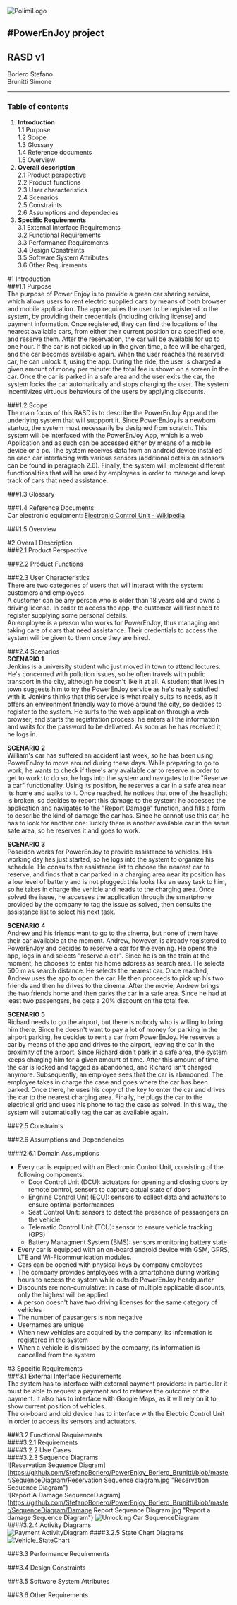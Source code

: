 ![PolimiLogo](https://upload.wikimedia.org/wikipedia/it/b/be/Logo_Politecnico_Milano.png "Polimi")  

#PowerEnJoy project   
---
RASD v1
---
Boriero Stefano  
Brunitti Simone  
********
<p style="page-break-before:always;"></p>

### Table of contents  ###
1. **Introduction**  
  1.1 Purpose  
	1.2 Scope  
	1.3 Glossary  
	1.4 Reference documents  
	1.5 Overview  
2. **Overall description**  
	2.1 Product perspective  
	2.2 Product functions  
	2.3 User characteristics  
	2.4 Scenarios  
	2.5 Constraints  
	2.6 Assumptions and dependecies  
3. **Specific Requirements**  
  3.1 External Interface Requirements  
  3.2 Functional Requirements  
  3.3 Performance Requirements  
  3.4 Design Constraints  
  3.5 Software System Attributes  
  3.6 Other Requirements  

<p style="page-break-before:always;"></p>

#1 Introduction   
###1.1 Purpose  
The purpose of Power Enjoy is to provide a green car sharing service, which allows users to rent electric supplied cars by means of both browser and mobile application.
The app requires the user to be registered to the system, by providing their credentials (including driving license) and payment information. Once registered, they can find the locations of the nearest available cars, from either their current position or a specified one, and reserve them. After the reservation, the car will be available for up to one hour. If the car is not picked up in the given time, a fee will be charged, and the car becomes available again. When the user reaches the reserved car, he can unlock it, using the app. During the ride, the user is charged a given amount of money per minute: the total fee is shown on a screen in the car. Once the car is parked in a safe area and the user exits the car, the system locks the car automatically and stops charging the user. The system incentivizes virtuous behaviours of the users by applying discounts.


###1.2 Scope  
The main focus of this RASD is to describe the PowerEnJoy App and the underlying system that will suppport it.  Since PowerEnJoy is a newborn startup, the system must necessarily be designed from scratch. This system will be interfaced with the PowerEnJoy App, which is a web Application and as such can be accessed either by means of a mobile device or a pc.  The system receives data from an android device installed on each car interfacing with various sensors  (additional details on sensors can be found in paragraph 2.6). Finally, the system will implement different functionalities that will be used by employees in order to manage and keep track of cars that need assistance.

###1.3 Glossary  


###1.4 Reference Documents  
Car electronic equipment: [Electronic Control Unit - Wikipedia](https://en.wikipedia.org/wiki/Electronic_control_unit)


###1.5 Overview  

<p style="page-break-before:always;"></p>  

#2 Overall Description  
###2.1 Product Perspective   


###2.2 Product Functions  


###2.3 User Characteristics  
There are two categories of users that will interact with the system: customers and employees.  
A customer can be any person who is older than 18 years old and owns a driving license. In order to access the app, the customer will first need to register supplying some personal details.  
An employee is a person who works for PowerEnJoy, thus managing and taking care of cars that need assistance. Their credentials to access the system will be given to them once they are hired.


###2.4 Scenarios  
**SCENARIO 1**  
Jenkins is a university student who just moved in town to attend lectures. He's concerned with pollution issues, so he often travels with public transport in the city, although he doesn't like it at all. A student that lives in town suggests him to try the PowerEnJoy service as he's really satisfied with it. Jenkins thinks that this service is what really suits its needs, as it offers an environment friendly way to move around the city, so decides to register to the system. He surfs to the web application through a web browser, and starts the registration process: he enters all the information and waits for the password to be delivered. As soon as he has received it, he logs in.

**SCENARIO 2**  
William's car has suffered an accident last week, so he has been using PowerEnJoy to move around during these days. While preparing to go to work, he wants to check if there's any available car to reserve in order to get to work: to do so, he logs into the system and navigates to the "Reserve a car" functionality. Using its position, he reserves a car in a safe area near its home and walks to it. Once reached, he notices that one of the headlight is broken, so decides to report this damage to the system: he accesses the application and navigates to the "Report Damage" function, and fills a form to describe the kind of damage the car has. Since he cannot use this car, he has to look for another one: luckily there is another available car in the same safe area, so he reserves it and goes to work.

**SCENARIO 3**  
Poseidon works for PowerEnJoy to provide assistance to vehicles. His working day has just started, so he logs into the system to organize his schedule. He consults the assistance list to choose the nearest car to reserve, and finds that a car parked in a charging area near its position has a low level of battery and is not plugged: this looks like an easy task to him, so he takes in charge the vehicle and heads to the charging area. Once solved the issue, he accesses the application through the smartphone provided by the company to tag the issue as solved, then consults the assistance list to select his next task.

**SCENARIO 4**  
Andrew and his friends want to go to the cinema, but none of them have their car available at the moment. Andrew, however, is already registered to PowerEnJoy and decides to reserve a car for the evening. He opens the app, logs in and selects "reserve a car". Since he is on the train at the moment, he chooses to enter his home address as search area. He selects 500 m as search distance. He selects the nearest car. Once reached, Andrew uses the app to open the car. He then proceeds to pick up his two friends and then he drives to the cinema. After the movie, Andrew brings the two friends home and then parks the car in a safe area. Since he had at least two passengers, he gets a 20% discount on the total fee.

**SCENARIO 5**  
Richard needs to go the airport, but there is nobody who is willing to bring him there. Since he doesn't want to pay a lot of money for parking in the airport parking, he decides to rent a car from PowerEnJoy. He reserves a car by means of the app and drives to the airport, leaving the car in the proximity of the airport. Since Richard didn't park in a safe area, the system keeps charging him for a given amount of time. After this amount of time, the car is locked and tagged as abandoned, and Richard isn't charged anymore. Subsequently, an employee sees that the car is abandoned. The employee takes in charge the case and goes where the car has been parked. Once there, he uses his copy of the key to enter the car and drives the car to the nearest charging area. Finally, he plugs the car to the electrical grid and uses his phone to tag the case as solved. In this way, the system will automatically tag the car as available again.


###2.5 Constraints  


###2.6 Assumptions and Dependencies  

####2.6.1 Domain Assumptions  
* Every car is equipped with an Electronic Control Unit, consisting of the following components:  
	- Door Control Unit (DCU): actuators for opening and closing doors by remote control, sensors to capture actual state of doors  
	- Engnine Control Unit (ECU): sensors to collect data and actuators to ensure optimal performances  
	- Seat Control Unit: sensors to detect the presence of passaengers on the vehicle  
	- Telematic Control Unit (TCU): sensor to ensure vehicle tracking (GPS)  
	- Battery Managment System (BMS): sensors monitoring battery state  
* Every car is equipped with an on-board android device with GSM, GPRS, LTE and Wi-Ficommunication modules.  
* Cars can be opened with physical keys by company employees  
* The company provides employees with a smartphone during working hours to access the system while outside PowerEnJoy headquarter  
* Discounts are non-cumulative: in case of multiple applicable discounts, only the highest will be applied  
* A person doesn't have two driving licenses for the same category of vehicles  
* The number of passangers is non negative  
* Usernames are unique  
* When new vehicles are acquired by the company, its information is registered in the system
* When a vehicle is dismissed by the company, its information is cancelled from the system



<p style="page-break-before:always;"></p>  

#3 Specific Requirements  
###3.1 External Interface Requirements   
The system has to interface with external payment providers: in particular it must be able to request a payment and to retrieve the outcome of the payment. It also has to interface with Google Maps, as it will rely on it to show current position of vehicles.  
The on-board android device has to interface with the Electric Control Unit in order to access its sensors and actuators.

###3.2 Functional Requirements  
####3.2.1 Requirements  
####3.2.2 Use Cases  
####3.2.3 Sequence Diagrams  
![Reservation Sequence Diagram](https://github.com/StefanoBoriero/PowerEnjoy_Boriero_Brunitti/blob/master/SequenceDiagram/Reservation Sequence diagram.jpg
"Reservation Sequence Diagram")  
![Report A Damage SequenceDiagram](https://github.com/StefanoBoriero/PowerEnjoy_Boriero_Brunitti/blob/master/SequenceDiagram/Damage Report Sequence Diagram.jpg
"Report a damage Sequence Diagram")
![Unlocking Car SequenceDiagram](https://github.com/StefanoBoriero/PowerEnjoy_Boriero_Brunitti/blob/master/SequenceDiagram/Unlocking%20Car%20Sequence%20Diagram.jpg
"Unlock Car Sequence Diagram")
####3.2.4 Activity Diagrams  
![Payment ActivityDiagram](https://github.com/StefanoBoriero/PowerEnjoy_Boriero_Brunitti/blob/master/Payment_ActitvityDiagram.jpg "Payment Activity Diagram")
####3.2.5 State Chart Diagrams  
![Vehicle_StateChart](https://github.com/StefanoBoriero/PowerEnjoy_Boriero_Brunitti/blob/master/StateCharts/StateChart_Vehicle.jpg "Vehicle State Chart")

###3.3 Performance Requirements  


###3.4 Design Constraints  


###3.5 Software System Attributes  


###3.6 Other Requirements  



